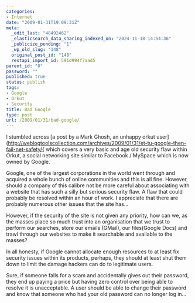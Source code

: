 ```yaml
---
categories:
- Internet
date: "2009-01-31T19:09:31Z"
meta:
  _edit_last: "48492462"
  _elasticsearch_data_sharing_indexed_on: "2024-11-18 14:54:36"
  _publicize_pending: "1"
  _wp_old_slug: "148"
  original_post_id: "148"
  restapi_import_id: 591d994f7aad5
parent_id: "0"
password: ""
published: true
status: publish
tags:
- Google
- Orkut
- Security
title: Bad Google
type: post
url: /2009/01/31/bad-google/
---
```


I stumbled across [a post by a Mark Ghosh, an unhappy orkut
user](http://weblogtoolscollection.com/archives/2009/01/31/et-tu-google-then-fail-net-safety/{
which covers a very basic and age old security flaw within Orkut, a social networking
site similar to Facebook / MySpace which is now owned by Google.

Google, one of the largest corporations in the world went through and acquired a
whole bunch of online communities and this is all fine. However, should a
company of this calibre not be more careful about associating with a website
that has such a silly but serious security flaw. A flaw that could probably be
resolved within an hour of work. I appreciate that there are probably numerous
other issues that the site has\...

However, if the security of the site is not given any priority, how can we, as
the masses place so much trust into an organisation that we trust to perform our
searches, store our emails (GMail), our files(Google Docs) and trawl through our
websites to make it searchable and available to the masses?

In all honesty, if Google cannot allocate enough resources to at least fix
security issues within its products, perhaps, they should at least shut them
down to limit the damage hackers can do to legitimate users.

Sure, if someone falls for a scam and accidentally gives out their password,
they end up paying a price but having zero control over being able to resolve it
is unacceptable. A user should be able to change their password and know that
someone who had your old password can no longer log in\...
